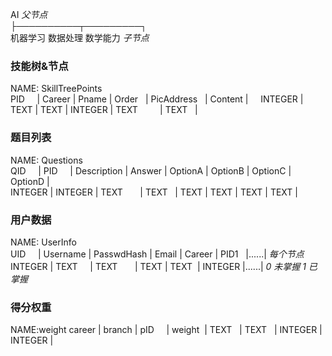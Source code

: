    AI                           *父节点*  
    ├──────────┬─────────┐  
机器学习     数据处理   数学能力  *子节点*  
  
### 技能树&节点  
NAME: SkillTreePoints  
PID     | Career  | Pname | Order   | PicAddress   | Content |    
INTEGER | TEXT    | TEXT  | INTEGER | TEXT         | TEXT    | 

### 题目列表  
NAME: Questions  
QID     | PID     | Description | Answer | OptionA | OptionB | OptionC | OptionD |  
INTEGER | INTEGER | TEXT        | TEXT   | TEXT    | TEXT    | TEXT    | TEXT    |  

### 用户数据  
NAME: UserInfo  
UID     | Username | PasswdHash | Email | Career |  PID1   |......| *每个节点*  
INTEGER | TEXT     | TEXT       | TEXT  | TEXT   | INTEGER |......| *0 未掌握 1 已掌握* 

### 得分权重
NAME:weight
career | branch | pID     | weight  |
TEXT   | TEXT   | INTEGER | INTEGER |

